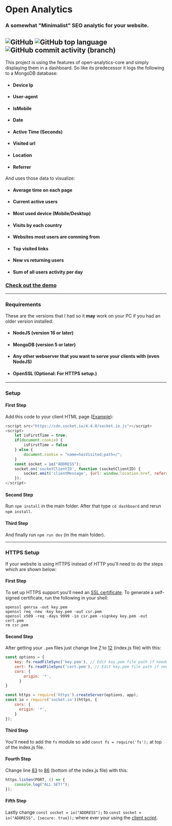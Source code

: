 # Open Analytics

### A somewhat "Minimalist" SEO analytic for your website.
![GitHub](https://img.shields.io/github/license/Daniel31x13/open-analytics)  ![GitHub top language](https://img.shields.io/github/languages/top/daniel31x13/open-analytics)  ![GitHub commit activity (branch)](https://img.shields.io/github/commit-activity/m/Daniel31x13/open-analytics)
---
This project is using the features of open-analytics-core and simply displaying them in a dashboard.
So like its predecessor it logs the following to a MongoDB database:
- #### Device Ip
- #### User-agent
- #### IsMobile
- #### Date
- #### Active Time (Seconds)
- #### Visited url
- #### Location
- #### Referrer

And uses those data to visualize:
- #### Average time on each page
- #### Current active users
- #### Most used device (Mobile/Desktop)
- #### Visits by each country
- #### Websites most users are comming from
- #### Top visited links
- #### New vs returning users
- #### Sum of all users activity per day

### [Check out the demo](https://open-analytics-demo.herokuapp.com/)

------------
### Requirements
These are the versions that I had so it **may** work on your PC if you had an older version installed:
- #### NodeJS (version 16 or later)
- #### MongoDB (version 5 or later)
- #### Any other webserver that you want to serve your clients with (even NodeJS)
- #### OpenSSL (Optional: For HTTPS setup.)

------------
### Setup

#### First Step
Add this code to your client HTML page ([Example](assets/clientExample.html "Example")):

```javascript
<script src="https://cdn.socket.io/4.4.0/socket.io.js"></script>
<script>
    let isFirstTime = true;
    if(document.cookie) {
    	isFirstTime = false
    } else {
        document.cookie = "name=hasVisited;path=/";
    }
    const socket = io("ADDRESS");
    socket.on('socketClientID', function (socketClientID) {
        socket.emit('clientMessage', {url: window.location.href, referrer: document.referrer, isFirstVisit: isFirstTime});
    });
</script>
```

#### Second Step
Run `npm install` in the main folder.
After that type `cd dashboard` and rerun `npm install`.
#### Third Step
And finally run `npm run dev` (in the main folder).

------------

### HTTPS Setup
If your website is using HTTPS instead of HTTP you'll need to do the steps which are shown below:
#### First Step
To set up HTTPS support you'll need an [SSL certificate](https://nodejs.org/en/knowledge/HTTP/servers/how-to-create-a-HTTPS-server/ "SSL certificate").
To generate a self-signed certificate, run the following in your shell:

    openssl genrsa -out key.pem
    openssl req -new -key key.pem -out csr.pem
    openssl x509 -req -days 9999 -in csr.pem -signkey key.pem -out cert.pem
    rm csr.pem
    
#### Second Step
After getting your `.pem` files just change line [7](https://github.com/Daniel31x13/open-analytics/blob/14aa0a39bd2af7f432d7a0c044b4af3fbd781058/index.js#L7) to [12](https://github.com/Daniel31x13/open-analytics/blob/14aa0a39bd2af7f432d7a0c044b4af3fbd781058/index.js#L12) (index.js file) with this: 

```javascript
const options = {
    key: fs.readFileSync('key.pem'), // Edit key.pem file path if needed (Default: Main folder)
    cert: fs.readFileSync('cert.pem'), // Edit key.pem file path if needed (Default: Main folder)
    cors: {
        origin: '*',
      }
}

const https = require('https').createServer(options, app);
const io = require('socket.io')(https, {
    cors: {
      origin: '*',
    }
});
```
#### Third Step
You'll need to add the `fs` module so add `const fs = require('fs');` at top of the index.js file.

#### Fourth Step
Change line [83](https://github.com/Daniel31x13/open-analytics/blob/14aa0a39bd2af7f432d7a0c044b4af3fbd781058/index.js#L83) to [86](https://github.com/Daniel31x13/open-analytics/blob/14aa0a39bd2af7f432d7a0c044b4af3fbd781058/index.js#L86) (bottom of the index.js file) with this:

```javascript
https.listen(PORT, () => {
    console.log("ALL SET!");
});
```

#### Fifth Step
Lastly change `const socket = io("ADDRESS");` to `const socket = io("ADDRESS", {secure: true});` where ever your using the [client script](assets/clientExample.html "client script").
